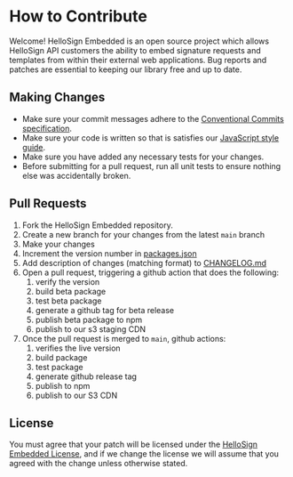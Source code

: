 # How to Contribute

Welcome! HelloSign Embedded is an open source project which allows HelloSign API customers the ability to embed signature requests and templates from within their external web applications. Bug reports and patches are essential to keeping our library free and up to date.

## Making Changes

* Make sure your commit messages adhere to the [Conventional Commits specification](https://conventionalcommits.org/).
* Make sure your code is written so that is satisfies our [JavaScript style guide](https://github.com/hellosign/javascript).
* Make sure you have added any necessary tests for your changes.
* Before submitting for a pull request, run all unit tests to ensure nothing else was accidentally broken.

## Pull Requests

1. Fork the HelloSign Embedded repository.
2. Create a new branch for your changes from the latest `main` branch
3. Make your changes
4. Increment the version number in [packages.json](package.json)
5. Add description of changes (matching format) to [CHANGELOG.md](/CHANGELOG.md)
6. Open a pull request, triggering a github action that does the following:
   1. verify the version
   2. build beta package
   3. test beta package
   4. generate a github tag for beta release
   5. publish beta package to npm
   6. publish to our s3 staging CDN
7. Once the pull request is merged to `main`, github actions:
   1. verifies the live version
   2. build package
   3. test package 
   4. generate github release tag
   5. publish to npm
   6. publish to our S3 CDN

## License

You must agree that your patch will be licensed under the [HelloSign Embedded License](../LICENSE.md), and if we change the license we will assume that you agreed with the change unless otherwise stated.
